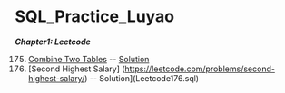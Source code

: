 # SQL_Practice_Luyao

***Chapter1: Leetcode***

175. [Combine Two Tables](https://leetcode.com/problems/combine-two-tables/) -- [Solution](Leetcode175.sql)
176. [Second Highest Salary] (https://leetcode.com/problems/second-highest-salary/) -- Solution](Leetcode176.sql)
